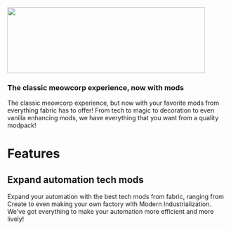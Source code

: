<img src="https://i.imgur.com/1lxI9Te.png" width="450" height="150">

### The classic meowcorp experience, now with mods

The classic meowcorp experience, but now with your favorite mods from everything fabric has to offer! From tech to magic to decoration to even vanilla enhancing mods, we have everything that you want from a quality modpack!

# **Features**

## Expand automation tech mods

Expand your automation with the best tech mods from fabric, ranging from Create to even making your own factory with Modern Industrialization. We've got everything to make your automation more efficient and more lively!



